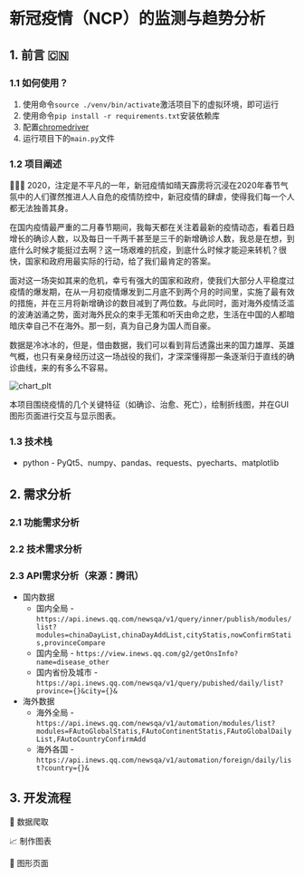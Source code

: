 # 新冠疫情（NCP）的监测与趋势分析

## 1. 前言 🇨🇳

### 1.1 如何使用？

1. 使用命令`source ./venv/bin/activate`激活项目下的虚拟环境，即可运行
2. 使用命令`pip install -r requirements.txt`安装依赖库
3. 配置[chromedriver](https://api.inews.qq.com/newsqa/v1/query/inner/publish/modules/list?modules=chinaDayList,chinaDayAddList,cityStatis,nowConfirmStatis,provinceCompare) 
4. 运行项目下的`main.py`文件

### 1.2 项目阐述

👨🏻‍💻 2020，注定是不平凡的一年，新冠疫情如晴天霹雳将沉浸在2020年春节气氛中的人们骤然推进人人自危的疫情防控中，新冠疫情的肆虐，使得我们每一个人都无法独善其身。

​	在国内疫情最严重的二月春节期间，我每天都在关注着最新的疫情动态，看着日趋增长的确诊人数，以及每日一千两千甚至是三千的新增确诊人数，我总是在想，到底什么时候才能挺过去啊？这一场艰难的抗疫，到底什么时候才能迎来转机？很快，国家和政府用最实际的行动，给了我们最肯定的答案。

​	面对这一场突如其来的危机，幸亏有强大的国家和政府，使我们大部分人平稳度过疫情的爆发期，在从一月初疫情爆发到二月底不到两个月的时间里，实施了最有效的措施，并在三月将新增确诊的数目减到了两位数。与此同时，面对海外疫情泛滥的波涛汹涌之势，面对海外民众的束手无策和听天由命之悲，生活在中国的人都暗暗庆幸自己不在海外。那一刻，真为自己身为国人而自豪。

​	数据是冷冰冰的，但是，借由数据，我们可以看到背后透露出来的国力雄厚、英雄气概，也只有亲身经历过这一场战役的我们，才深深懂得那一条逐渐归于直线的确诊曲线，来的有多么不容易。

![chart_plt](https://billie-s-album.oss-cn-beijing.aliyuncs.com/img/chart_plt.png)

本项目围绕疫情的几个关键特征（如确诊、治愈、死亡），绘制折线图，并在GUI图形页面进行交互与显示图表。

### 1.3 技术栈

- python - PyQt5、numpy、pandas、requests、pyecharts、matplotlib

## 2. 需求分析

### 2.1 功能需求分析

### 2.2 技术需求分析

### 2.3 API需求分析（来源：腾讯）

- 国内数据
  - 国内全局 - `https://api.inews.qq.com/newsqa/v1/query/inner/publish/modules/list?modules=chinaDayList,chinaDayAddList,cityStatis,nowConfirmStatis,provinceCompare`
  - 国内全局 - `https://view.inews.qq.com/g2/getOnsInfo?name=disease_other`
  - 国内省份及城市 - `https://api.inews.qq.com/newsqa/v1/query/pubished/daily/list?province={}&city={}&`
- 海外数据
  - 海外全局 - `https://api.inews.qq.com/newsqa/v1/automation/modules/list?modules=FAutoGlobalStatis,FAutoContinentStatis,FAutoGlobalDailyList,FAutoCountryConfirmAdd`
  - 海外各国 - `https://api.inews.qq.com/newsqa/v1/automation/foreign/daily/list?country={}&`

## 3. 开发流程

🐛 数据爬取

📈 制作图表

📃 图形页面



 




